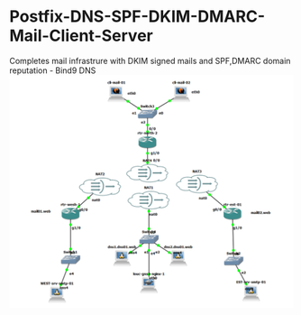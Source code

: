 # Postfix-DNS-SPF-DKIM-DMARC-Mail-Client-Server

Completes mail infrastrure with DKIM signed mails and SPF,DMARC domain reputation - Bind9 DNS
![postfix-GNS3.png](images/postfix-GNS3.png "postfix-GNS3")

